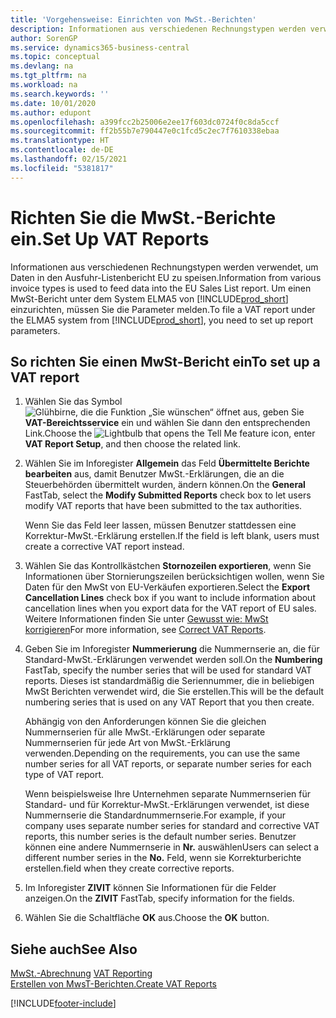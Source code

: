 ```yaml
---
title: 'Vorgehensweise: Einrichten von MwSt.-Berichten'
description: Informationen aus verschiedenen Rechnungstypen werden verwendet, um Daten in den Ausfuhr-Listenbericht EU zu speisen. Um einen MwSt-Bericht unter dem System ELMA5 von Business Central einzurichten, müssen Sie die Parameter melden.
author: SorenGP
ms.service: dynamics365-business-central
ms.topic: conceptual
ms.devlang: na
ms.tgt_pltfrm: na
ms.workload: na
ms.search.keywords: ''
ms.date: 10/01/2020
ms.author: edupont
ms.openlocfilehash: a399fcc2b25006e2ee17f603dc0724f0c8da5ccf
ms.sourcegitcommit: ff2b55b7e790447e0c1fcd5c2ec7f7610338ebaa
ms.translationtype: HT
ms.contentlocale: de-DE
ms.lasthandoff: 02/15/2021
ms.locfileid: "5381817"
---
```

# <a name="set-up-vat-reports"></a><span data-ttu-id="c7df9-104">Richten Sie die MwSt.-Berichte ein.</span><span class="sxs-lookup"><span data-stu-id="c7df9-104">Set Up VAT Reports</span></span>
<span data-ttu-id="c7df9-105">Informationen aus verschiedenen Rechnungstypen werden verwendet, um Daten in den Ausfuhr-Listenbericht EU zu speisen.</span><span class="sxs-lookup"><span data-stu-id="c7df9-105">Information from various invoice types is used to feed data into the EU Sales List report.</span></span> <span data-ttu-id="c7df9-106">Um einen MwSt-Bericht unter dem System ELMA5 von [!INCLUDE[prod_short](../../includes/prod_short.md)] einzurichten, müssen Sie die Parameter melden.</span><span class="sxs-lookup"><span data-stu-id="c7df9-106">To file a VAT report under the ELMA5 system from [!INCLUDE[prod_short](../../includes/prod_short.md)], you need to set up report parameters.</span></span>  

## <a name="to-set-up-a-vat-report"></a><span data-ttu-id="c7df9-107">So richten Sie einen MwSt-Bericht ein</span><span class="sxs-lookup"><span data-stu-id="c7df9-107">To set up a VAT report</span></span>  

1.  <span data-ttu-id="c7df9-108">Wählen Sie das Symbol ![Glühbirne, die die Funktion „Sie wünschen“ öffnet](../../media/ui-search/search_small.png "Sagen Sie mir, was Sie tun wollen") aus, geben Sie **VAT-Bereichtsservice** ein und wählen Sie dann den entsprechenden Link.</span><span class="sxs-lookup"><span data-stu-id="c7df9-108">Choose the ![Lightbulb that opens the Tell Me feature](../../media/ui-search/search_small.png "Tell me what you want to do") icon, enter **VAT Report Setup**, and then choose the related link.</span></span>  
2.  <span data-ttu-id="c7df9-109">Wählen Sie im Inforegister **Allgemein** das Feld **Übermittelte Berichte bearbeiten** aus, damit Benutzer MwSt.-Erklärungen, die an die Steuerbehörden übermittelt wurden, ändern können.</span><span class="sxs-lookup"><span data-stu-id="c7df9-109">On the **General** FastTab, select the **Modify Submitted Reports** check box to let users modify VAT reports that have been submitted to the tax authorities.</span></span>  

    <span data-ttu-id="c7df9-110">Wenn Sie das Feld leer lassen, müssen Benutzer stattdessen eine Korrektur-MwSt.-Erklärung erstellen.</span><span class="sxs-lookup"><span data-stu-id="c7df9-110">If the field is left blank, users must create a corrective VAT report instead.</span></span>  

3.  <span data-ttu-id="c7df9-111">Wählen Sie das Kontrollkästchen **Stornozeilen exportieren**, wenn Sie Informationen über Stornierungszeilen berücksichtigen wollen, wenn Sie Daten für den MwSt von EU-Verkäufen exportieren.</span><span class="sxs-lookup"><span data-stu-id="c7df9-111">Select the **Export Cancellation Lines** check box if you want to include information about cancellation lines when you export data for the VAT report of EU sales.</span></span> <span data-ttu-id="c7df9-112">Weitere Informationen finden Sie unter [Gewusst wie: MwSt korrigieren](how-to-correct-vat-reports.md)</span><span class="sxs-lookup"><span data-stu-id="c7df9-112">For more information, see [Correct VAT Reports](how-to-correct-vat-reports.md).</span></span>  
4.  <span data-ttu-id="c7df9-113">Geben Sie im Inforegister **Nummerierung** die Nummernserie an, die für Standard-MwSt.-Erklärungen verwendet werden soll.</span><span class="sxs-lookup"><span data-stu-id="c7df9-113">On the **Numbering** FastTab, specify the number series that will be used for standard VAT reports.</span></span> <span data-ttu-id="c7df9-114">Dieses ist standardmäßig die Seriennummer, die in beliebigen MwSt Berichten verwendet wird, die Sie erstellen.</span><span class="sxs-lookup"><span data-stu-id="c7df9-114">This will be the default numbering series that is used on any VAT Report that you then create.</span></span>  

    <span data-ttu-id="c7df9-115">Abhängig von den Anforderungen können Sie die gleichen Nummernserien für alle MwSt.-Erklärungen oder separate Nummernserien für jede Art von MwSt.-Erklärung verwenden.</span><span class="sxs-lookup"><span data-stu-id="c7df9-115">Depending on the requirements, you can use the same number series for all VAT reports, or separate number series for each type of VAT report.</span></span>

    <span data-ttu-id="c7df9-116">Wenn beispielsweise Ihre Unternehmen separate Nummernserien für Standard- und für Korrektur-MwSt.-Erklärungen verwendet, ist diese Nummernserie die Standardnummernserie.</span><span class="sxs-lookup"><span data-stu-id="c7df9-116">For example, if your company uses separate number series for standard and corrective VAT reports, this number series is the default number series.</span></span> <span data-ttu-id="c7df9-117">Benutzer können eine andere Nummernserie in **Nr.** auswählen</span><span class="sxs-lookup"><span data-stu-id="c7df9-117">Users can select a different number series in the **No.**</span></span> <span data-ttu-id="c7df9-118">Feld, wenn sie Korrekturberichte erstellen.</span><span class="sxs-lookup"><span data-stu-id="c7df9-118">field when they create corrective reports.</span></span>  

5.  <span data-ttu-id="c7df9-119">Im Inforegister **ZIVIT** können Sie Informationen für die Felder anzeigen.</span><span class="sxs-lookup"><span data-stu-id="c7df9-119">On the **ZIVIT** FastTab, specify information for the fields.</span></span>  
6.  <span data-ttu-id="c7df9-120">Wählen Sie die Schaltfläche **OK** aus.</span><span class="sxs-lookup"><span data-stu-id="c7df9-120">Choose the **OK** button.</span></span>  

## <a name="see-also"></a><span data-ttu-id="c7df9-121">Siehe auch</span><span class="sxs-lookup"><span data-stu-id="c7df9-121">See Also</span></span>  
 <span data-ttu-id="c7df9-122">[MwSt.-Abrechnung](vat-reporting.md) </span><span class="sxs-lookup"><span data-stu-id="c7df9-122">[VAT Reporting](vat-reporting.md) </span></span>  
 [<span data-ttu-id="c7df9-123">Erstellen von MwsT-Berichten.</span><span class="sxs-lookup"><span data-stu-id="c7df9-123">Create VAT Reports</span></span>](how-to-create-vat-reports.md)


[!INCLUDE[footer-include](../../includes/footer-banner.md)]